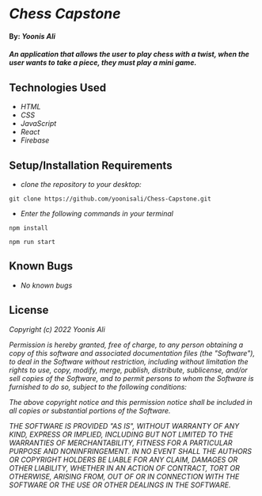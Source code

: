 # _Chess Capstone_

#### By: _**Yoonis Ali**_

#### _An application that allows the user to play chess with a twist, when the user wants to take a piece, they must play a mini game._

## Technologies Used

* _HTML_
* _CSS_
* _JavaScript_
* _React_
* _Firebase_


## Setup/Installation Requirements

* _clone the repository to your desktop:_
```
git clone https://github.com/yoonisali/Chess-Capstone.git
```
* _Enter the following commands in your terminal_
```
npm install
```
```
npm run start
```

## Known Bugs

* _No known bugs_

## License

_Copyright (c) 2022 Yoonis Ali_

_Permission is hereby granted, free of charge, to any person obtaining a copy of this software and associated documentation files (the "Software"), to deal in the Software without restriction, including without limitation the rights to use, copy, modify, merge, publish, distribute, sublicense, and/or sell copies of the Software, and to permit persons to whom the Software is furnished to do so, subject to the following conditions:_

_The above copyright notice and this permission notice shall be included in all copies or substantial portions of the Software._

_THE SOFTWARE IS PROVIDED "AS IS", WITHOUT WARRANTY OF ANY KIND, EXPRESS OR IMPLIED, INCLUDING BUT NOT LIMITED TO THE WARRANTIES OF MERCHANTABILITY, FITNESS FOR A PARTICULAR PURPOSE AND NONINFRINGEMENT. IN NO EVENT SHALL THE AUTHORS OR COPYRIGHT HOLDERS BE LIABLE FOR ANY CLAIM, DAMAGES OR OTHER LIABILITY, WHETHER IN AN ACTION OF CONTRACT, TORT OR OTHERWISE, ARISING FROM, OUT OF OR IN CONNECTION WITH THE SOFTWARE OR THE USE OR OTHER DEALINGS IN THE SOFTWARE._
